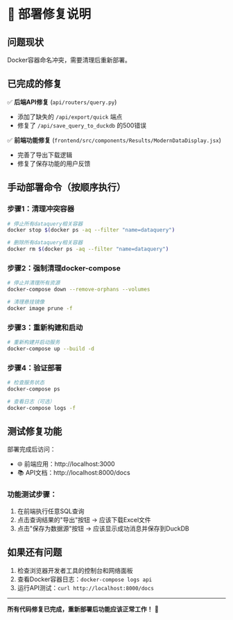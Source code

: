 # 🚀 部署修复说明

## 问题现状
Docker容器命名冲突，需要清理后重新部署。

## 已完成的修复
✅ **后端API修复** (`api/routers/query.py`)
- 添加了缺失的 `/api/export/quick` 端点
- 修复了 `/api/save_query_to_duckdb` 的500错误

✅ **前端功能修复** (`frontend/src/components/Results/ModernDataDisplay.jsx`)
- 完善了导出下载逻辑
- 修复了保存功能的用户反馈

## 手动部署命令（按顺序执行）

### 步骤1：清理冲突容器
```bash
# 停止所有dataquery相关容器
docker stop $(docker ps -aq --filter "name=dataquery")

# 删除所有dataquery相关容器
docker rm $(docker ps -aq --filter "name=dataquery")
```

### 步骤2：强制清理docker-compose
```bash
# 停止并清理所有资源
docker-compose down --remove-orphans --volumes

# 清理悬挂镜像
docker image prune -f
```

### 步骤3：重新构建和启动
```bash
# 重新构建并启动服务
docker-compose up --build -d
```

### 步骤4：验证部署
```bash
# 检查服务状态
docker-compose ps

# 查看日志（可选）
docker-compose logs -f
```

## 测试修复功能

部署完成后访问：
- 🌐 前端应用：http://localhost:3000
- 📚 API文档：http://localhost:8000/docs

### 功能测试步骤：
1. 在前端执行任意SQL查询
2. 点击查询结果的"导出"按钮 → 应该下载Excel文件
3. 点击"保存为数据源"按钮 → 应该显示成功消息并保存到DuckDB

## 如果还有问题

1. 检查浏览器开发者工具的控制台和网络面板
2. 查看Docker容器日志：`docker-compose logs api`
3. 运行API测试：`curl http://localhost:8000/docs`

---

**所有代码修复已完成，重新部署后功能应该正常工作！** 🎉